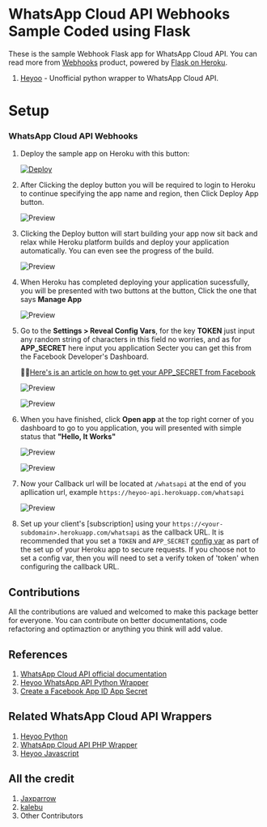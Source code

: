 # WhatsApp Cloud API Webhooks Sample Coded using Flask

These is the sample Webhook Flask app for WhatsApp Cloud API. You can read more from [Webhooks](https://developers.facebook.com/docs/whatsapp/cloud-api/guides/set-up-webhooks) product, powered by [Flask on Heroku](https://devcenter.heroku.com/articles/getting-started-with-python).


1. [Heyoo](https://github.com/JAXPARROW/heyoo) - Unofficial python wrapper to WhatsApp Cloud API.

# Setup

### WhatsApp Cloud API Webhooks
1. Deploy the sample app on Heroku with this button:

    
    [![Deploy](https://www.herokucdn.com/deploy/button.svg)](https://heroku.com/deploy?template=https://github.com/NullCode1337/whatsapi-flask-webhook)


2. After Clicking the deploy button you will be required to login to Heroku to continue specifying the app name and region, then Click Deploy App button.

    ![Preview](Images/Heroku1.png)


3. Clicking the Deploy button will start building your app now sit back and relax while Heroku platform builds and deploy your application automatically. You can even see the progress of the build.

    ![Preview](Images/Heroku2.png)

4. When Heroku has completed deploying your application sucessfully, you will be presented with two buttons at the button, Click the one that says **Manage App**

    ![Preview](Images/Heroku3.png)

5. Go to the **Settings > Reveal Config Vars**, for the key **TOKEN** just input any random string of characters in this field no worries, and as for **APP_SECRET** here input you application Secter you can get this from the Facebook Developer's Dashboard.

    📌📌[Here's is an article on how to get your APP_SECRET from Facebook](https://support.appmachine.com/support/solutions/articles/80000978442)

    ![Preview](Images/Heroku4.png)

    ![Preview](Images/Heroku5.png)
    

6. When you have finished, click **Open app** at the top right corner of you dashboard to go to you application, you will presented with simple status that **"Hello, It Works"**

    ![Preview](Images/Heroku7.png)

    ![Preview](Images/Heroku8.png)

7. Now your Callback url will be located at `/whatsapi` at the end of you apllication url, example `https://heyoo-api.herokuapp.com/whatsapi`

    ![Preview](Images/Heroku9.png)

8. Set up your client's [subscription] using your `https://<your-subdomain>.herokuapp.com/whatsapi` as the callback URL. It is recommended that you set a `TOKEN` and `APP_SECRET` [config var](https://devcenter.heroku.com/articles/config-vars) as part of the set up of your Heroku app to secure requests. If you choose not to set a config var, then you will need to set a verify token of 'token' when configuring the callback URL.
   

## Contributions
All the contributions are valued and welcomed to make this package better for everyone. You can contribute on better documentations, code refactoring and optimaztion or anything you think will add value.

## References 
1. [WhatsApp Cloud API official documentation](https://developers.facebook.com/docs/whatsapp/cloud-api/)
2. [Heyoo WhatsApp API Python Wrapper](https://github.com/Neurotech-HQ/heyoo)
3. [Create a Facebook App ID App Secret](https://support.appmachine.com/support/solutions/articles/80000978442)


## Related WhatsApp Cloud API Wrappers
1. [Heyoo Python](https://github.com/Neurotech-HQ/heyoo)
2. [WhatsApp Cloud API PHP Wrapper ](https://github.com/pro-cms/whatsappcloud-php)
3. [Heyoo Javascript](https://github.com/JS-Hub-ZW/heyooh)


## All the credit
1. [Jaxparrow](https://github.com/JAXPARROW/)
2. [kalebu](https://github.com/Kalebu)
3. Other Contributors
